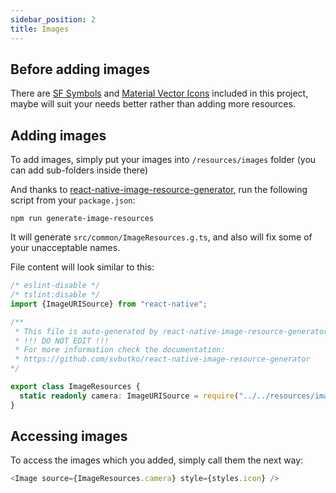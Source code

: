 ```yaml
---
sidebar_position: 2
title: Images
---
```

## Before adding images

There are [SF Symbols](./sf-symbols.md) and [Material Vector Icons](./vector-icons.md) included in this project, 
maybe will suit your needs better rather than adding more resources.

## Adding images

To add images, simply put your images into `/resources/images` folder (you can add sub-folders inside there)

And thanks to [react-native-image-resource-generator](https://github.com/svbutko/react-native-image-resource-generator),
run the following script from your `package.json`:

```shell
npm run generate-image-resources
```
It will generate `src/common/ImageResources.g.ts`, and also will fix some of your unacceptable names.

File content will look similar to this:

```typescript
/* eslint-disable */
/* tslint:disable */
import {ImageURISource} from "react-native";

/**
 * This file is auto-generated by react-native-image-resource-generator
 * !!! DO NOT EDIT !!!
 * For more information check the documentation:
 * https://github.com/svbutko/react-native-image-resource-generator
*/

export class ImageResources {
  static readonly camera: ImageURISource = require("../../resources/images/camera.png");
}
```

## Accessing images

To access the images which you added, simply call them the next way:

```typescript jsx
<Image source={ImageResources.camera} style={styles.icon} />
```
